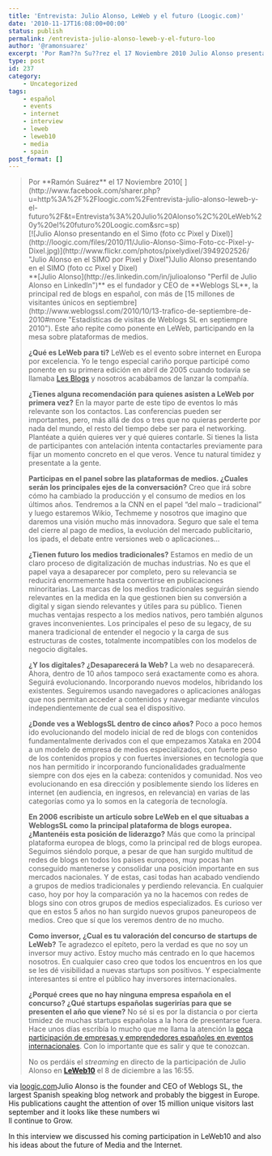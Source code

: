 ```yaml
---
title: 'Entrevista: Julio Alonso, LeWeb y el futuro (Loogic.com)'
date: '2010-11-17T16:08:00+00:00'
status: publish
permalink: /entrevista-julio-alonso-leweb-y-el-futuro-loo
author: '@ramonsuarez'
excerpt: 'Por Ram??n Su??rez el 17 Noviembre 2010 Julio Alonso presentando en el SIMO (foto cc Pixel y Dixel) Julio Alonso es el fundador y CEO de Weblogs SL, la principal red de blogs en espa??ol, con m??s de 15 millones de visitantes ??nicos en septiembre...'
type: post
id: 237
category:
    - Uncategorized
tags:
    - español
    - events
    - internet
    - interview
    - leweb
    - leweb10
    - media
    - spain
post_format: []
---
```

> <div><span style="float:left;">Por **Ramón Suárez** el 17 Noviembre 2010</span>[<span><span style="cursor:pointer;"><span> </span></span><span> </span><span></span></span>](http://www.facebook.com/sharer.php?u=http%3A%2F%2Floogic.com%2Fentrevista-julio-alonso-leweb-y-el-futuro%2F&t=Entrevista%3A%20Julio%20Alonso%2C%20LeWeb%20y%20el%20futuro%20Loogic.com&src=sp)<span></span>
> 
> <div>[![Julio Alonso presentando en el Simo (foto cc Pixel y Dixel)](http://loogic.com/files/2010/11/Julio-Alonso-Simo-Foto-cc-Pixel-y-Dixel.jpg)](http://www.flickr.com/photos/pixelydixel/3949202526/ "Julio Alonso en el SIMO por Pixel y Dixel")Julio Alonso presentando en el SIMO (foto cc Pixel y Dixel)
> 
> </div>**[Julio Alonso](http://es.linkedin.com/in/julioalonso "Perfil de Julio Alonso en LinkedIn")** es el fundador y CEO de **Weblogs SL**, la principal red de blogs en español, con más de [15 millones de visitantes únicos en septiembre](http://www.weblogssl.com/2010/10/13-trafico-de-septiembre-de-2010#more "Estadísticas de visitas de Weblogs SL en septiempre 2010"). Este año repite como ponente en LeWeb, participando en la mesa sobre plataformas de medios.
> 
> **¿Qué es LeWeb para ti?**  LeWeb es el evento sobre internet en Europa por excelencia. Yo le tengo especial cariño porque participé como ponente en su primera edición en abril de 2005 cuando todavía se llamaba [Les Blogs](http://www.merodeando.com/2005/04/28-les-blogs-sesion-sobre-nanopublishing "Julio Alonso Merodeando en Les Blogs") y nosotros acabábamos de lanzar la compañía.
> 
> **¿Tienes alguna recomendación para quienes asisten a LeWeb por primera vez?**  En la mayor parte de este tipo de eventos lo más relevante son los contactos. Las conferencias pueden ser importantes, pero, más allá de dos o tres que no quieras perderte por nada del mundo, el resto del tiempo debe ser para el networking. Plantéate a quién quieres ver y qué quieres contarle. Si tienes la lista de participantes con antelación intenta contactarles previamente para fijar un momento concreto en el que veros. Vence tu natural timidez y presentate a la gente.
> 
> **Participas en el panel sobre las plataformas de medios. ¿Cuales serán los principales ejes de la conversación?**  Creo que irá sobre cómo ha cambiado la producción y el consumo de medios en los últimos años. Tendremos a la CNN en el papel “del malo – tradicional” y luego estaremos Wikio, Techmeme y nosotros que imagino que daremos una visión mucho más innovadora. Seguro que sale el tema del cierre al pago de medios, la evolución del mercado publicitario, los ipads, el debate entre versiones web o aplicaciones…
> 
> **¿Tienen futuro los medios tradicionales?**  Estamos en medio de un claro proceso de digitalización de muchas industrias. No es que el papel vaya a desaparecer por completo, pero su relevancia se reducirá enormemente hasta convertirse en publicaciones minoritarias. Las marcas de los medios tradicionales seguirán siendo relevantes en la medida en la que gestionen bien su conversión a digital y sigan siendo relevantes y útiles para su público. Tienen muchas ventajas respecto a los medios nativos, pero también algunos graves inconvenientes. Los principales el peso de su legacy, de su manera tradicional de entender el negocio y la carga de sus estructuras de costes, totalmente incompatibles con los modelos de negocio digitales.
> 
> **¿Y los digitales? ¿Desaparecerá la Web?**  La web no desaparecerá. Ahora, dentro de 10 años tampoco será exactamente como es ahora. Seguirá evolucionando. Incorporando nuevos modelos, hibridando los existentes. Seguiremos usando navegadores o aplicaciones análogas que nos permitan acceder a contenidos y navegar mediante vínculos independientemente de cual sea el dispositivo.
> 
> **¿Donde ves a WeblogsSL dentro de cinco años?**  Poco a poco hemos ido evolucionando del modelo inicial de red de blogs con contenidos fundamentalmente derivados con el que empezamos Xataka en 2004 a un modelo de empresa de medios especializados, con fuerte peso de los contenidos propios y con fuertes inversiones en tecnología que nos han permitido ir incorporando funcionalidades gradualmente siempre con dos ejes en la cabeza: contenidos y comunidad. Nos veo evolucionando en esa dirección y posiblemente siendo los líderes en internet (en audiencia, en ingresos, en relevancia) en varias de las categorías como ya lo somos en la categoría de tecnología.
> 
> **En 2006 escribiste un artículo sobre LeWeb en el que situabas a WeblogsSL como la principal plataforma de blogs europea. ¿Mantenéis esta posición de liderazgo?**  Más que como la principal plataforma europea de blogs, como la principal red de blogs europea. Seguimos siéndolo porque, a pesar de que han surgido multitud de redes de blogs en todos los paises europeos, muy pocas han conseguido mantenerse y consolidar una posición importante en sus mercados nacionales. Y de estas, casi todas han acabado vendiendo a grupos de medios tradicionales y perdiendo relevancia. En cualquier caso, hoy por hoy la comparación ya no la hacemos con redes de blogs sino con otros grupos de medios especializados. Es curioso ver que en estos 5 años no han surgido nuevos grupos paneuropeos de medios. Creo que sí que los veremos dentro de no mucho.
> 
> **Como inversor, ¿Cual es tu valoración del concurso de startups de LeWeb?**  Te agradezco el epíteto, pero la verdad es que no soy un inversor muy activo. Estoy mucho más centrado en lo que hacemos nosotros. En cualquier caso creo que todos los encuentros en los que se les dé visibilidad a nuevas startups son positivos. Y especialmente interesantes si entre el público hay inversores internacionales.
> 
> **¿Porqué crees que no hay ninguna empresa española en el concurso? ¿Qué startups españolas sugerirías para que se presenten el año que viene?**  No sé si es por la distancia o por cierta timidez de muchas startups españolas a la hora de presentarse fuera. Hace unos días escribía lo mucho que me llama la atención la [poca participación de empresas y emprendedores españoles en eventos internacionales](http://www.merodeando.com/2010/11/14-espanoles-emprendedores-por-el-mundo "Españoles emprendedores por el mundo"). Con lo importante que es salir y que te conozcan.
> 
> No os perdáis el *streaming* en directo de la participación de Julio Alonso en **[LeWeb10](http://bit.ly/bfn5EV "Apuntate a LeWeb10")** el 8 de diciembre a las 16:55.
> 
> </div>

via [loogic.com](http://loogic.com/entrevista-julio-alonso-leweb-y-el-futuro/)</div>Julio Alonso is the founder and CEO of Weblogs SL, the largest Spanish speaking blog network and probably the biggest in Europe. His publications caught the attention of over 15 million unique visitors last september and it looks like these numbers wi  
ll continue to Grow.

In this interview we discussed his coming participation in LeWeb10 and also his ideas about the future of Media and the Internet.

</div>